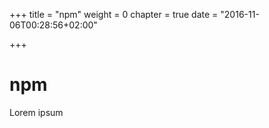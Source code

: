 +++
title = "npm"
weight = 0
chapter = true
date = "2016-11-06T00:28:56+02:00"

+++

# npm

Lorem ipsum
